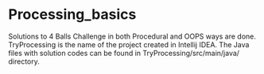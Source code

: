 # Processing_basics

Solutions to 4 Balls Challenge in both Procedural and OOPS ways are done.
TryProcessing is the name of the project created in Intellij IDEA.
The Java files with solution codes can be found in TryProcessing/src/main/java/ directory.
